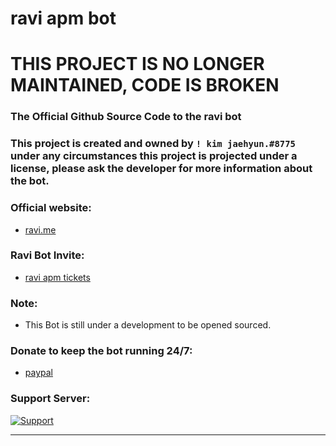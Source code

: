 # ravi apm bot 

# THIS PROJECT IS NO LONGER MAINTAINED, CODE IS BROKEN

### The Official Github Source Code to the ravi bot

### This project is created and owned by `! kim jaehyun.#8775` under any circumstances this project is projected under a license, please ask the developer for more information about the bot.

### Official website:
- [ravi.me](https://ravi-docs.gitbook.io)

### Ravi Bot Invite:

- [ravi apm tickets](https://bit.ly/ravitickets)

### Note:
- This Bot is still under a development to be opened sourced.

### Donate to keep the bot running 24/7:
- [paypal](https://paypal.me/jeffreyz2911)

### Support Server:

  <a href="https://discord.gg/gv2vjKqZP7">
    <img src="https://img.shields.io/discord/813183701696905236.svg?label=Discord&logo=Discord&colorB=7289da&style=for-the-badge" alt="Support">
  </a>

---

